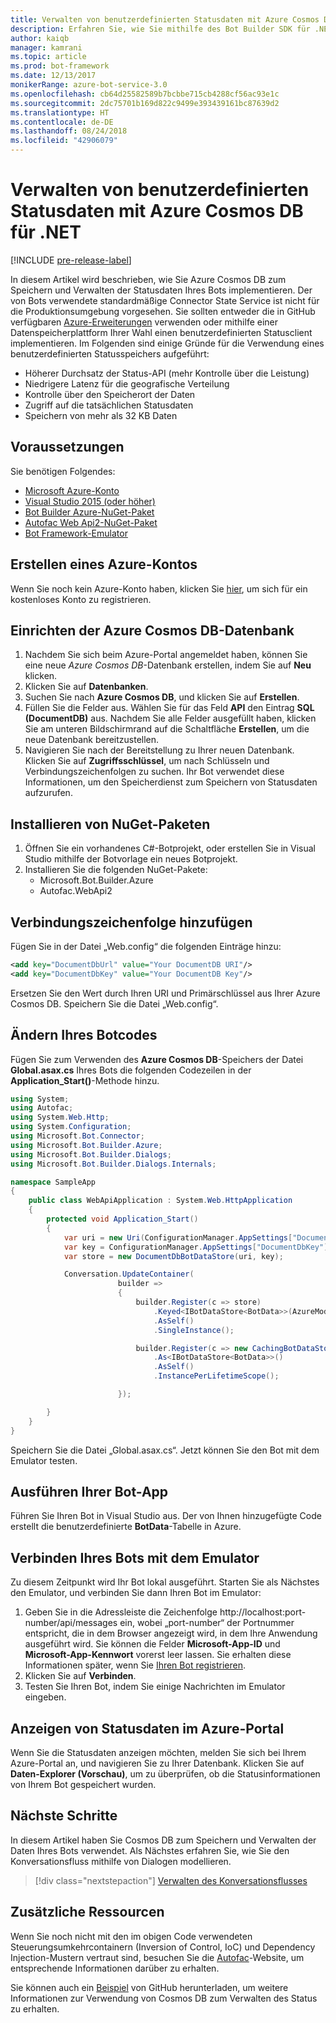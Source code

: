 ```yaml
---
title: Verwalten von benutzerdefinierten Statusdaten mit Azure Cosmos DB | Microsoft-Dokumentation
description: Erfahren Sie, wie Sie mithilfe des Bot Builder SDK für .NET Statusdaten mit Azure Cosmos DB speichern und abrufen.
author: kaiqb
manager: kamrani
ms.topic: article
ms.prod: bot-framework
ms.date: 12/13/2017
monikerRange: azure-bot-service-3.0
ms.openlocfilehash: cb64d25582589b7bcbbe715cb4288cf56ac93e1c
ms.sourcegitcommit: 2dc75701b169d822c9499e393439161bc87639d2
ms.translationtype: HT
ms.contentlocale: de-DE
ms.lasthandoff: 08/24/2018
ms.locfileid: "42906079"
---
```

# <a name="manage-custom-state-data-with-azure-cosmos-db-for-net"></a>Verwalten von benutzerdefinierten Statusdaten mit Azure Cosmos DB für .NET

[!INCLUDE [pre-release-label](../includes/pre-release-label-v3.md)]

In diesem Artikel wird beschrieben, wie Sie Azure Cosmos DB zum Speichern und Verwalten der Statusdaten Ihres Bots implementieren. Der von Bots verwendete standardmäßige Connector State Service ist nicht für die Produktionsumgebung vorgesehen. Sie sollten entweder die in GitHub verfügbaren [Azure-Erweiterungen](https://github.com/Microsoft/BotBuilder-Azure) verwenden oder mithilfe einer Datenspeicherplattform Ihrer Wahl einen benutzerdefinierten Statusclient implementieren. Im Folgenden sind einige Gründe für die Verwendung eines benutzerdefinierten Statusspeichers aufgeführt:
 - Höherer Durchsatz der Status-API (mehr Kontrolle über die Leistung)
 - Niedrigere Latenz für die geografische Verteilung
 - Kontrolle über den Speicherort der Daten
 - Zugriff auf die tatsächlichen Statusdaten
 - Speichern von mehr als 32 KB Daten
 
## <a name="prerequisites"></a>Voraussetzungen
Sie benötigen Folgendes:
 - [Microsoft Azure-Konto](https://azure.microsoft.com/en-us/free/)
 - [Visual Studio 2015 (oder höher)](https://www.visualstudio.com/)
 - [Bot Builder Azure-NuGet-Paket](https://www.nuget.org/packages/Microsoft.Bot.Builder.Azure/)
 - [Autofac Web Api2-NuGet-Paket](https://www.nuget.org/packages/Autofac.WebApi2/)
 - [Bot Framework-Emulator](~/bot-service-debug-emulator.md)
 
## <a name="create-azure-account"></a>Erstellen eines Azure-Kontos
Wenn Sie noch kein Azure-Konto haben, klicken Sie [hier](https://azure.microsoft.com/en-us/free/), um sich für ein kostenloses Konto zu registrieren.

## <a name="set-up-the-azure-cosmos-db-database"></a>Einrichten der Azure Cosmos DB-Datenbank
1. Nachdem Sie sich beim Azure-Portal angemeldet haben, können Sie eine neue *Azure Cosmos DB*-Datenbank erstellen, indem Sie auf **Neu** klicken. 
2. Klicken Sie auf **Datenbanken**. 
3. Suchen Sie nach **Azure Cosmos DB**, und klicken Sie auf **Erstellen**.
4. Füllen Sie die Felder aus. Wählen Sie für das Feld **API** den Eintrag **SQL (DocumentDB)** aus. Nachdem Sie alle Felder ausgefüllt haben, klicken Sie am unteren Bildschirmrand auf die Schaltfläche **Erstellen**, um die neue Datenbank bereitzustellen. 
5. Navigieren Sie nach der Bereitstellung zu Ihrer neuen Datenbank. Klicken Sie auf **Zugriffsschlüssel**, um nach Schlüsseln und Verbindungszeichenfolgen zu suchen. Ihr Bot verwendet diese Informationen, um den Speicherdienst zum Speichern von Statusdaten aufzurufen.

## <a name="install-nuget-packages"></a>Installieren von NuGet-Paketen
1. Öffnen Sie ein vorhandenes C#-Botprojekt, oder erstellen Sie in Visual Studio mithilfe der Botvorlage ein neues Botprojekt. 
2. Installieren Sie die folgenden NuGet-Pakete:
   - Microsoft.Bot.Builder.Azure
   - Autofac.WebApi2

## <a name="add-connection-string"></a>Verbindungszeichenfolge hinzufügen 
Fügen Sie in der Datei „Web.config“ die folgenden Einträge hinzu:
```XML
<add key="DocumentDbUrl" value="Your DocumentDB URI"/>
<add key="DocumentDbKey" value="Your DocumentDB Key"/>
```
Ersetzen Sie den Wert durch Ihren URI und Primärschlüssel aus Ihrer Azure Cosmos DB. Speichern Sie die Datei „Web.config“.

## <a name="modify-your-bot-code"></a>Ändern Ihres Botcodes
Fügen Sie zum Verwenden des **Azure Cosmos DB**-Speichers der Datei **Global.asax.cs** Ihres Bots die folgenden Codezeilen in der **Application_Start()**-Methode hinzu.

```cs
using System;
using Autofac;
using System.Web.Http;
using System.Configuration;
using Microsoft.Bot.Connector;
using Microsoft.Bot.Builder.Azure;
using Microsoft.Bot.Builder.Dialogs;
using Microsoft.Bot.Builder.Dialogs.Internals;

namespace SampleApp
{
    public class WebApiApplication : System.Web.HttpApplication
    {
        protected void Application_Start()
        {
            var uri = new Uri(ConfigurationManager.AppSettings["DocumentDbUrl"]);
            var key = ConfigurationManager.AppSettings["DocumentDbKey"];
            var store = new DocumentDbBotDataStore(uri, key);

            Conversation.UpdateContainer(
                        builder =>
                        {
                            builder.Register(c => store)
                                .Keyed<IBotDataStore<BotData>>(AzureModule.Key_DataStore)
                                .AsSelf()
                                .SingleInstance();

                            builder.Register(c => new CachingBotDataStore(store, CachingBotDataStoreConsistencyPolicy.ETagBasedConsistency))
                                .As<IBotDataStore<BotData>>()
                                .AsSelf()
                                .InstancePerLifetimeScope();

                        });

        }
    }
}
```

Speichern Sie die Datei „Global.asax.cs“. Jetzt können Sie den Bot mit dem Emulator testen.

## <a name="run-your-bot-app"></a>Ausführen Ihrer Bot-App
Führen Sie Ihren Bot in Visual Studio aus. Der von Ihnen hinzugefügte Code erstellt die benutzerdefinierte **BotData**-Tabelle in Azure.

## <a name="connect-your-bot-to-the-emulator"></a>Verbinden Ihres Bots mit dem Emulator
Zu diesem Zeitpunkt wird Ihr Bot lokal ausgeführt. Starten Sie als Nächstes den Emulator, und verbinden Sie dann Ihren Bot im Emulator:
1. Geben Sie in die Adressleiste die Zeichenfolge http://localhost:port-number/api/messages ein, wobei „port-number“ der Portnummer entspricht, die in dem Browser angezeigt wird, in dem Ihre Anwendung ausgeführt wird. Sie können die Felder <strong>Microsoft-App-ID</strong> und <strong>Microsoft-App-Kennwort</strong> vorerst leer lassen. Sie erhalten diese Informationen später, wenn Sie [Ihren Bot registrieren](~/bot-service-quickstart-registration.md).
2. Klicken Sie auf **Verbinden**. 
3. Testen Sie Ihren Bot, indem Sie einige Nachrichten im Emulator eingeben. 

## <a name="view-state-data-on-azure-portal"></a>Anzeigen von Statusdaten im Azure-Portal
Wenn Sie die Statusdaten anzeigen möchten, melden Sie sich bei Ihrem Azure-Portal an, und navigieren Sie zu Ihrer Datenbank. Klicken Sie auf **Daten-Explorer (Vorschau)**, um zu überprüfen, ob die Statusinformationen von Ihrem Bot gespeichert wurden. 

## <a name="next-steps"></a>Nächste Schritte
In diesem Artikel haben Sie Cosmos DB zum Speichern und Verwalten der Daten Ihres Bots verwendet. Als Nächstes erfahren Sie, wie Sie den Konversationsfluss mithilfe von Dialogen modellieren.

> [!div class="nextstepaction"]
> [Verwalten des Konversationsflusses](bot-builder-dotnet-manage-conversation-flow.md)

## <a name="additional-resources"></a>Zusätzliche Ressourcen
Wenn Sie noch nicht mit den im obigen Code verwendeten Steuerungsumkehrcontainern (Inversion of Control, IoC) und Dependency Injection-Mustern vertraut sind, besuchen Sie die [Autofac](http://autofac.readthedocs.io/en/latest/)-Website, um entsprechende Informationen darüber zu erhalten. 

Sie können auch ein [Beispiel](https://github.com/Microsoft/BotBuilder-Azure/tree/master/CSharp/Samples/DocumentDb) von GitHub herunterladen, um weitere Informationen zur Verwendung von Cosmos DB zum Verwalten des Status zu erhalten. 
